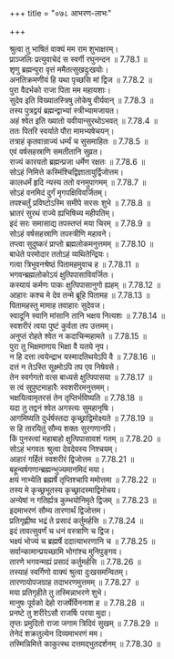+++
title = "०७८ आभरण-लाभः"

+++


  
श्रुत्वा तु भाषितं वाक्यं मम राम शुभाक्षरम्।  
प्राञ्जलिः प्रत्युवाचेदं स स्वर्गी रघुनन्दन ॥ 7.78.1 ॥   
शृणु ब्रह्मन्पुरा वृत्तं ममैतत्सुखदुःखयोः।  
अनतिक्रमणीयं हि यथा पृच्छसि मां द्विज ॥ 7.78.2 ॥   
पुरा वैदर्भको राजा पिता मम महायशाः।  
सुदेव इति विख्यातस्त्रिषु लोकेषु वीर्यवान् ॥ 7.78.3 ॥   
तस्य पुत्रद्वयं ब्रह्मन्द्वाभ्यां स्त्रीभ्यामजायत।  
अहं श्वेत इति ख्यातो यवीयान्सुरथोऽभवत् ॥ 7.78.4 ॥   
ततः पितरि स्वर्याते पौरा मामभ्यषेचयन्।  
तत्राहं कृतवान्राज्यं धर्म्यं च सुसमाहितः ॥ 7.78.5 ॥   
एवं वर्षसहस्राणि समतीतानि सुव्रत।  
राज्यं कारयतो ब्रह्मन्प्रजा धर्मेण रक्षतः ॥ 7.78.6 ॥   
सोऽहं निमित्ते कस्मिंश्चिद्विज्ञातायुर्द्विजोत्तम।  
कालधर्मं हृदि न्यस्य ततो वनमुपागमम् ॥ 7.78.7 ॥   
सोऽहं वनमिदं दुर्गं मृगपक्षिविवर्जितम्।  
तपश्चर्तुं प्रविष्टोऽस्मि समीपे सरसः शुभे ॥ 7.78.8 ॥   
भ्रातरं सुरथं राज्ये ह्यभिषिच्य महीपतिम्।  
इदं सरः समासाद्य तपस्तप्तं मया चिरम् ॥ 7.78.9 ॥   
सोऽहं वर्षसहस्राणि तपस्त्रीणि महावने।  
तप्त्वा सुदुष्करं प्राप्तो ब्रह्मलोकमनुत्तमम् ॥ 7.78.10 ॥   
बाधेते परमोदार ततोऽहं व्यथितेन्द्रियः।  
गत्वा त्रिभुवनश्रेष्ठं पितामहमुवाच ह ॥ 7.78.11 ॥   
भगवन्ब्रह्मलोकोऽयं क्षुत्पिपासाविवर्जितः।  
कस्यायं कर्मणः पाकः क्षुत्पिपासानुगो ह्यहम् ॥ 7.78.12 ॥   
आहारः कश्च मे देव तन्मे ब्रूहि पितामह ॥ 7.78.13 ॥   
पितामहस्तु मामाह तवाहारः सुदेवज।  
स्वादूनि स्वानि मांसानि तानि भक्षय नित्यशः ॥ 7.78.14 ॥   
स्वशरीरं त्वया पुष्टं कुर्वता तप उत्तमम्।  
अनुप्तं रोहते श्वेत न कदाचिन्महामते ॥ 7.78.15 ॥   
पुरा तु भिक्षमाणाय भिक्षा वै यतये नृप।  
न हि दत्ता त्वयेन्द्राभ यस्मादतिथयेऽपि वै ॥ 7.78.16 ॥   
दत्तं न तेऽस्ति सूक्ष्मोऽपि तप एव निषेवसे।  
तेन स्वर्गगतो वत्स बाध्यसे क्षुत्पिपासया ॥ 7.78.17 ॥   
स त्वं सुपुष्टमाहारैः स्वशरीरमनुत्तमम्।  
भक्षयित्वामृतरसं तेन तृप्तिर्भविष्यति ॥ 7.78.18 ॥   
यदा तु तद्वनं श्वेत अगस्त्यः सुमहानृषिः।  
आगमिष्यति दुर्धर्षस्तदा कृच्छ्राद्विमोक्ष्यते ॥ 7.78.19 ॥   
स हि तारयितुं सौम्य शक्तः सुरगणानपि।  
किं पुनस्त्वां महाबाहो क्षुत्पिपासावशं गतम् ॥ 7.78.20 ॥   
सोऽहं भगवतः श्रुत्वा देवदेवस्य निश्चयम्।  
आहारं गर्हितं स्वशरीरं द्विजोत्तम ॥ 7.78.21 ॥   
बहून्वर्षगणान्ब्रह्मन्भुज्यमानमिदं मया।  
क्षयं नाभ्येति ब्रह्मर्षे तृप्तिश्चापि ममोत्तमा ॥ 7.78.22 ॥   
तस्य मे कृच्छ्रभूतस्य कृच्छ्रादस्माद्विमोचय।  
अन्येषां न गतिर्ह्यत्र कुम्भयोनिमृते द्विजम् ॥ 7.78.23 ॥   
इदमाभरणं सौम्य तारणार्थं द्विजोत्तम।  
प्रतिगृह्णीष्व भद्रं ते प्रसादं कर्तुमर्हसि ॥ 7.78.24 ॥   
इदं तावत्सुवर्णं च धनं वस्त्राणि च द्विज।  
भक्ष्यं भोज्यं च ब्रह्मर्षे ददात्याभरणानि च ॥ 7.78.25 ॥   
सर्वान्कामान्प्रयच्छामि भोगांश्च मुनिपुङ्गव।  
तारणे भगवन्मह्यं प्रसादं कर्तुमर्हसि ॥ 7.78.26 ॥   
तस्याहं स्वर्गिणो वाक्यं श्रुत्वा दुःखसमन्वितम्।  
तारणायोपजग्राह तदाभरणमुत्तमम् ॥ 7.78.27 ॥   
मया प्रतिगृहीते तु तस्मिन्नाभरणे शुभे।  
मानुषः पूर्वको देहो राजर्षेर्विननाश ह ॥ 7.78.28 ॥   
प्रनष्टे तु शरीरेऽसौ राजर्षिः परया मुदा।  
तृप्तः प्रमुदितो राजा जगाम त्रिदिवं सुखम् ॥ 7.78.29 ॥   
तेनेदं शक्रतुल्येन दिव्यमाभरणं मम।  
तस्मिन्निमित्ते काकुत्स्थ दत्तमद्भुतदर्शनम् ॥ 7.78.30 ॥   
